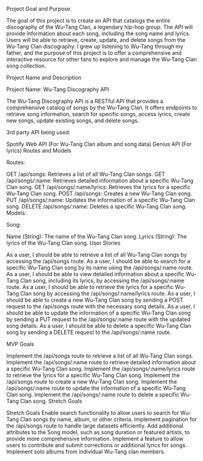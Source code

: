 Project Goal and Purpose

The goal of this project is to create an API that catalogs the entire discography of the Wu-Tang Clan, a legendary hip-hop group. The API will provide information about each song, including the song name and lyrics. Users will be able to retrieve, create, update, and delete songs from the Wu-Tang Clan discography. I grew up listening to Wu-Tang through my father, and the purpose of this project is to offer a comprehensive and interactive resource for other fans to explore and manage the Wu-Tang Clan song collection.

Project Name and Description

Project Name: Wu-Tang Discography API

The Wu-Tang Discography API is a RESTful API that provides a comprehensive catalog of songs by the Wu-Tang Clan. It offers endpoints to retrieve song information, search for specific songs, access lyrics, create new songs, update existing songs, and delete songs.

3rd party API being used:

Spotify Web API (For Wu-Tang Clan album and song data)
Genius API (For lyrics)
Routes and Models

Routes:

GET /api/songs: Retrieves a list of all Wu-Tang Clan songs.
GET /api/songs/:name: Retrieves detailed information about a specific Wu-Tang Clan song.
GET /api/songs/:name/lyrics: Retrieves the lyrics for a specific Wu-Tang Clan song.
POST /api/songs: Creates a new Wu-Tang Clan song.
PUT /api/songs/:name: Updates the information of a specific Wu-Tang Clan song.
DELETE /api/songs/:name: Deletes a specific Wu-Tang Clan song.
Models:

Song:

Name (String): The name of the Wu-Tang Clan song.
Lyrics (String): The lyrics of the Wu-Tang Clan song.
User Stories

As a user, I should be able to retrieve a list of all Wu-Tang Clan songs by accessing the /api/songs route.
As a user, I should be able to search for a specific Wu-Tang Clan song by its name using the /api/songs/:name route.
As a user, I should be able to view detailed information about a specific Wu-Tang Clan song, including its lyrics, by accessing the /api/songs/:name route.
As a user, I should be able to retrieve the lyrics for a specific Wu-Tang Clan song by accessing the /api/songs/:name/lyrics route.
As a user, I should be able to create a new Wu-Tang Clan song by sending a POST request to the /api/songs route with the necessary song details.
As a user, I should be able to update the information of a specific Wu-Tang Clan song by sending a PUT request to the /api/songs/:name route with the updated song details.
As a user, I should be able to delete a specific Wu-Tang Clan song by sending a DELETE request to the /api/songs/:name route.

MVP Goals

Implement the /api/songs route to retrieve a list of all Wu-Tang Clan songs.
Implement the /api/songs/:name route to retrieve detailed information about a specific Wu-Tang Clan song.
Implement the /api/songs/:name/lyrics route to retrieve the lyrics for a specific Wu-Tang Clan song.
Implement the /api/songs route to create a new Wu-Tang Clan song.
Implement the /api/songs/:name route to update the information of a specific Wu-Tang Clan song.
Implement the /api/songs/:name route to delete a specific Wu-Tang Clan song.
Stretch Goals

Stretch Goals
Enable search functionality to allow users to search for Wu-Tang Clan songs by name, album, or other criteria.
Implement pagination for the /api/songs route to handle large datasets efficiently.
Add additional attributes to the Song model, such as song duration or featured artists, to provide more comprehensive information.
Implement a feature to allow users to contribute and submit corrections or additional lyrics for songs.
Implement solo albums from individual Wu-Tang clan members.

